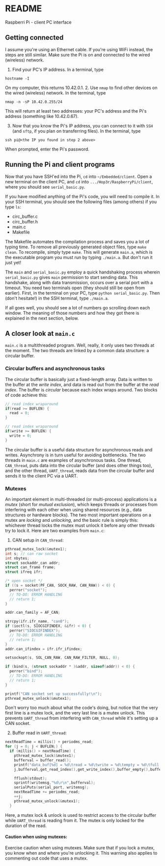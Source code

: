 # README
Raspberri Pi - client PC interface

## Getting connected
I assume you're using an Ethernet cable. If you're using WiFi instead, the steps are still similar. Make sure the Pi is on and connected to the wired (wireless) network.

1. Find your PC's IP address. In a terminal, type
```
hostname -I
```
On my computer, this returns 10.42.0.1.
2. Use `nmap` to find other devices on the wired (wireless) network. In the terminal, type
```
nmap -n -sP 10.42.0.255/24
```
This will return at least two addresses: your PC's address and the Pi's address (something like 10.42.0.67).

3. Now that you know the Pi's IP address, you can connect to it with `SSH` (and `sftp`, if you plan on transferring files). In the terminal, type
```
ssh pi@<the IP you found in step 2 above>
```
When prompted, enter the Pi's password.

## Running the Pi and client programs
Now that you have SSH'ed into the Pi, `cd` into `~/Embedded/client`. Open a new terminal on the client PC, and `cd` into `.../Hop3r/RaspberryPi/client`, where you should see `serial_basic.py`.

If you have modified anything of the Pi's code, you will need to compile it. In your SSH terminal, you should see the following files (among others) if you type `ls`:
* circ_buffer.c
* circ_buffer.h
* main.c
* Makefile

The Makefile automates the compilation process and saves you a lot of typing time. To remove all previously generated object files, type `make clean`. To recompile, simply type `make`. This will generate `main.a`, which is the executable program you must run by typing `./main.a`. But don't run it just yet!

The `main` and `serial_basic.py` employ a quick handshaking process wherein `serial_basic.py` gives `main` permission to start sending data. This handshake, along with data transmission, occurs over a serial port with a timeout.
You need two terminals open (they should still be open from earlier). First, in the terminal on your PC, type `python serial_basic.py`. Then (don't hesitate!) in the SSH terminal, type `./main.a`.

If all goes well, you should see a lot of numbers go scrolling down each window. The meaning of those numbers and how they got there is explained in the next section, below.

## A closer look at `main.c`
`main.c` is a multithreaded program. Well, really, it only uses two threads at the moment. The two threads are linked by a common data structure: a circular buffer.

### Circular buffers and asynchronous tasks

The circular buffer is basically just a fixed-length array. Data is written to the buffer at the _write index_, and data is read out from the buffer at the _read index_. The buffer is _circular_ because each index wraps around. Two blocks of code achieve this:
```c
// read index wraparound
if(read >= BUFLEN) {
  read = 0;
}
```

```c
// read index wraparound
if(write >= BUFLEN) {
  write = 0;
}
```

The circular buffer is a useful data structure for asynchronous reads and writes. Asynchrony is in turn useful for avoiding bottlenecks. The two threads in `main.c` are examples of asynchronous tasks. One thread, `CAN_thread`, puts data into the circular buffer (and does other things too), and the other thread, `UART_thread`, reads data from the circular buffer and sends it to the client PC via a UART.

### Mutexes

An important element in multi-threaded (or multi-process) applications is a _mutex_ (short for _mutual exclusion_), which keeps threads or processes from interfering with each other when using shared resources (e.g., data structures or hardware blocks). The two most important operations on a mutex are _locking_ and _unlocking_, and the basic rule is simply this: whichever thread locks the mutex must unlock it before any other threads try to lock it. Here are two examples from `main.c`:

1. CAN setup in `CAN_thread`:

```c
pthread_mutex_lock(&mutex1);
int s; // can raw socket
int nbytes;
struct sockaddr_can addr;
struct can_frame frame;
struct ifreq ifr;

/* open socket */
if ((s = socket(PF_CAN, SOCK_RAW, CAN_RAW)) < 0) {
  perror("socket");
  // TO-DO: ERROR HANDLING
  // return 1;
}

addr.can_family = AF_CAN;

strcpy(ifr.ifr_name, "can0");
if (ioctl(s, SIOCGIFINDEX, &ifr) < 0) {
  perror("SIOCGIFINDEX");
  // TO-DO: ERROR HANDLING
  // return 1;
}
addr.can_ifindex = ifr.ifr_ifindex;

setsockopt(s, SOL_CAN_RAW, CAN_RAW_FILTER, NULL, 0);

if (bind(s, (struct sockaddr * )&addr, sizeof(addr)) < 0) {
  perror("bind");
  // TO-DO: ERROR HANDLING
  // return 1;
}

printf("CAN socket set up successfully!\n");
pthread_mutex_unlock(&mutex1);
```
Don't worry too much about what the code's doing, but notice that the very first line is a mutex lock, and the very last line is a mutex unlock. This prevents `UART_thread` from interfering with `CAN_thread` while it's setting up a CAN socket.

2. Buffer read in `UART_thread`:

```c
nextReadTime = millis() + periodms_read;
for (j = 0; j < BUFLEN;) {
  if (millis() > nextReadTime) {
    pthread_mutex_lock(&mutex1);
    bufferval = buffer_read();
    printf("data_buf[%d] = %d\tread = %d\twrite = %d\tempty = %d\tfull = %d\n",\
    j,bufferval,get_read_index(),get_write_index(),buffer_empty(),buffer_full());

    fflush(stdout);
    sprintf(writemsg,"%d\r\n",bufferval);
    serialPuts(serial_port, writemsg);
    nextReadTime += periodms_read;
    ++j;
    pthread_mutex_unlock(&mutex1);
  }
```

Here, a mutex lock & unlock is used to restrict access to the circular buffer while `UART_thread` is reading from it. The mutex is only locked for the duration of the read.

#### Caution when using mutexes:
Exercise caution when using mutexes. Make sure that if you lock a mutex, you know when and where you're unlocking it. This warning also applies to commenting out code that uses a mutex.
